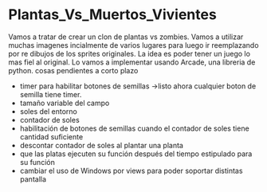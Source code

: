 # Plantas_Vs_Muertos_Vivientes
Vamos a tratar de crear un clon de plantas vs zombies. Vamos a utilizar muchas imagenes incialmente de varios lugares para luego ir reemplazando por re dibujos de los sprites originales. La idea es poder tener un juego lo mas fiel al original. 
Lo vamos a implementar usando Arcade, una libreria de python. 
cosas pendientes a corto plazo

* timer para habilitar botones de semillas ->listo ahora cualquier boton de semilla tiene timer. 
* tamaño variable del campo
* soles del entorno
* contador de soles
* habilitación de botones de semillas cuando el contador de soles tiene cantidad suficiente
* descontar contador de soles al plantar una planta
* que las platas ejecuten su función después del tiempo estipulado para su función
* cambiar el uso de Windows por views para poder soportar distintas pantalla 
